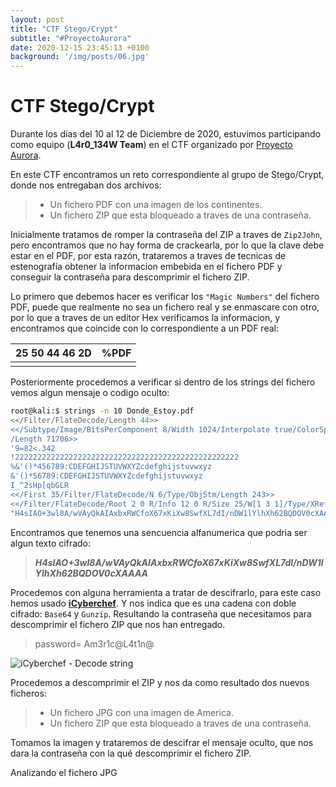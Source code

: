 ```yaml
---
layout: post
title: "CTF Stego/Crypt"
subtitle: "#ProyectoAurora"
date: 2020-12-15 23:45:13 +0100
background: '/img/posts/06.jpg'
---
```


# CTF Stego/Crypt

Durante los días del 10 al 12 de Diciembre de 2020, estuvimos participando como equipo (**L4r0_134W Team**) en el CTF organizado por [Proyecto Aurora](https://www.proyecto-aurora.org/).

En este CTF encontramos un reto correspondiente al grupo de Stego/Crypt, donde nos entregaban dos archivos:

>- Un fichero PDF con una imagen de los continentes.
>- Un fichero ZIP que esta bloqueado a traves de una contraseña.

Inicialmente tratamos de romper la contraseña del ZIP a traves de `Zip2John`, pero encontramos que no hay forma de crackearla, por lo que la clave debe estar en el PDF, por esta razón, trataremos a traves de tecnicas de estenografía obtener la informacion embebida en el fichero PDF y conseguir la contraseña para descomprimir el fichero ZIP.

Lo primero que debemos hacer es verificar los `"Magic Numbers"` del fichero PDF, puede que realmente no sea un fichero real y se enmascare con otro, por lo que a traves de un editor Hex verificamos la informacion, y encontramos que coincide con lo correspondiente a un PDF real:

| 25 50 44 46 2D       |      %PDF |
|--|--|
|  |  |

Posteriormente procedemos a verificar si dentro de los strings del fichero vemos algun mensaje o codigo oculto:

```sh
root@kali:$ strings -n 10 Donde_Estoy.pdf 
<</Filter/FlateDecode/Length 44>>
<</Subtype/Image/BitsPerComponent 8/Width 1024/Interpolate true/ColorSpace/DeviceRGB/Height 576/Filter[/DCTDecode]/Type/XObject
/Length 71706>>
'9=82<.342
!22222222222222222222222222222222222222222222222222
%&'()*456789:CDEFGHIJSTUVWXYZcdefghijstuvwxyz
&'()*56789:CDEFGHIJSTUVWXYZcdefghijstuvwxyz
I_^2sHp[qbGLR
<</First 35/Filter/FlateDecode/N 6/Type/ObjStm/Length 243>>
<</Filter/FlateDecode/Root 2 0 R/Info 12 0 R/Size 25/W[1 3 1]/Type/XRef/Length 53>>
"H4sIAO+3wl8A/wVAyQkAIAxbxRWCfoX67xKiXw8SwfXL7dI/nDW1lYlhXh62BQDOV0cXAAAA"
```
Encontramos que tenemos una sencuencia alfanumerica que podria ser algun texto cifrado:
>***H4sIAO+3wl8A/wVAyQkAIAxbxRWCfoX67xKiXw8SwfXL7dI/nDW1lYlhXh62BQDOV0cXAAAA***

Procedemos con alguna herramienta a tratar de descifrarlo, para este caso hemos usado [**iCyberchef**](http://icyberchef.com/).  Y nos indica que es una cadena con doble cifrado: `Base64`  y `Gunzip`.  Resultando la contraseña que necesitamos para descomprimir el fichero ZIP que nos han entregado.

> password= Am3r1c@L4t1n@

![iCyberchef - Decode string](https://ch4m17ux.github.io/img/posts/stego-1.jpg)

Procedemos a descomprimir el ZIP y nos da como resultado dos nuevos ficheros: 
>- Un fichero JPG con una imagen de America.
>- Un fichero ZIP que esta bloqueado a traves de una contraseña.

Tomamos la imagen y trataremos de descifrar el mensaje oculto, que nos dara la contraseña con la qué descomprimir el fichero ZIP.

Analizando el fichero JPG 

